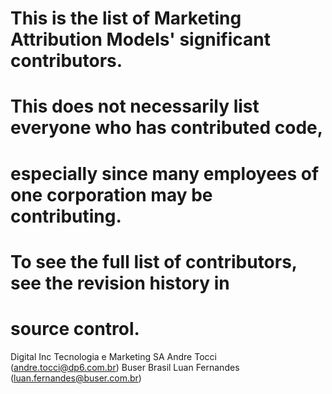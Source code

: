 # This is the list of Marketing Attribution Models' significant contributors.
#
# This does not necessarily list everyone who has contributed code,
# especially since many employees of one corporation may be contributing.
# To see the full list of contributors, see the revision history in
# source control.
Digital Inc Tecnologia e Marketing SA
Andre Tocci (andre.tocci@dp6.com.br)
Buser Brasil
Luan Fernandes (luan.fernandes@buser.com.br)